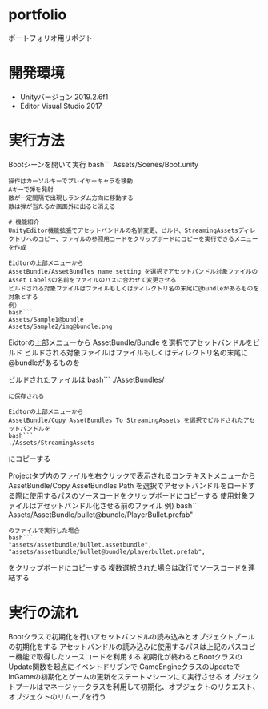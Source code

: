 # portfolio
ポートフォリオ用リポジト

# 開発環境
* Unityバージョン 2019.2.6f1
* Editor Visual Studio 2017

# 実行方法
Bootシーンを開いて実行
bash```
Assets/Scenes/Boot.unity
```
操作はカーソルキーでプレイヤーキャラを移動
Aキーで弾を発射
敵が一定間隔で出現しランダム方向に移動する
敵は弾が当たるか画面外に出ると消える

# 機能紹介
UnityEditor機能拡張でアセットバンドルの名前変更、ビルド、StreamingAssetsディレクトリへのコピー、ファイルの参照用コードをクリップボードにコピーを実行できるメニューを作成

Eidtorの上部メニューから
AssetBundle/AssetBundles name setting を選択でアセットバンドル対象ファイルのAsset Labelsの名前をファイルのパスに合わせて変更させる
ビルドされる対象ファイルはファイルもしくはディレクトリ名の末尾に@bundleがあるものを対象とする
例）
bash```
Assets/Sample1@bundle
Assets/Sample2/img@bundle.png
```

Eidtorの上部メニューから
AssetBundle/Bundle を選択でアセットバンドルをビルド
ビルドされる対象ファイルはファイルもしくはディレクトリ名の末尾に@bundleがあるものを

ビルドされたファイルは
bash```
./AssetBundles/
```
に保存される

Eidtorの上部メニューから
AssetBundle/Copy AssetBundles To StreamingAssets を選択でビルドされたアセットバンドルを
bash```
./Assets/StreamingAssets
```
にコピーする

Projectタブ内のファイルを右クリックで表示されるコンテキストメニューから
AssetBundle/Copy AssetBundles Path を選択でアセットバンドルをロードする際に使用するパスのソースコードをクリップボードにコピーする
使用対象ファイルはアセットバンドル化させる前のファイル
例)
bash```
Assets/AssetBundle/bullet@bundle/PlayerBullet.prefab"
```
のファイルで実行した場合
bash```
"assets/assetbundle/bullet.assetbundle", "assets/assetbundle/bullet@bundle/playerbullet.prefab",
```
をクリップボードにコピーする
複数選択された場合は改行でソースコードを連結する

# 実行の流れ 
Bootクラスで初期化を行いアセットバンドルの読み込みとオブジェクトプールの初期化をする
アセットバンドルの読み込みに使用するパスは上記のパスコピー機能で取得したソースコードを利用する
初期化が終わるとBootクラスのUpdate関数を起点にイベントドリブンで
GameEngineクラスのUpdateでInGameの初期化とゲームの更新をステートマシーンにて実行させる
オブジェクトプールはマネージャークラスを利用して初期化、オブジェクトのリクエスト、オブジェクトのリムーブを行う
